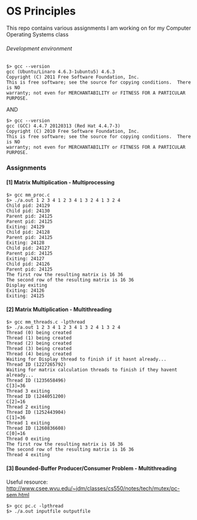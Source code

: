 # OS Principles

This repo contains various assignments I am working on for my Computer Operating Systems class

###### Development environment
	$> gcc --version
	gcc (Ubuntu/Linaro 4.6.3-1ubuntu5) 4.6.3
	Copyright (C) 2011 Free Software Foundation, Inc.
	This is free software; see the source for copying conditions.  There is NO
	warranty; not even for MERCHANTABILITY or FITNESS FOR A PARTICULAR PURPOSE.

AND

	$> gcc --version
	gcc (GCC) 4.4.7 20120313 (Red Hat 4.4.7-3)
	Copyright (C) 2010 Free Software Foundation, Inc.
	This is free software; see the source for copying conditions.  There is NO
	warranty; not even for MERCHANTABILITY or FITNESS FOR A PARTICULAR PURPOSE.

### Assignments


#### [1] Matrix Multiplication - Multiprocessing
	$> gcc mm_proc.c
	$> ./a.out 1 2 3 4 1 2 3 4 1 3 2 4 1 3 2 4
	Child pid: 24129
	Child pid: 24130
	Parent pid: 24125
	Parent pid: 24125
	Exiting: 24129
	Child pid: 24128
	Parent pid: 24125
	Exiting: 24128
	Child pid: 24127
	Parent pid: 24125
	Exiting: 24127
	Child pid: 24126
	Parent pid: 24125
	The first row the resulting matrix is 16 36
	The second row of the resulting matrix is 16 36
	Display exiting
	Exiting: 24126
	Exiting: 24125

#### [2] Matrix Multiplication - Multithreading
	$> gcc mm_threads.c -lpthread
	$> ./a.out 1 2 3 4 1 2 3 4 1 3 2 4 1 3 2 4
	Thread (0) being created
	Thread (1) being created
	Thread (2) being created
	Thread (3) being created
	Thread (4) being created
	Waiting for Display thread to finish if it hasnt already...
	Thread ID (1227265792)
	Waiting for matrix calculation threads to finish if they havent already...
	Thread ID (1235658496)
	C[3]=36
	Thread 3 exiting
	Thread ID (1244051200)
	C[2]=16
	Thread 2 exiting
	Thread ID (1252443904)
	C[1]=36
	Thread 1 exiting
	Thread ID (1260836608)
	C[0]=16
	Thread 0 exiting
	The first row the resulting matrix is 16 36
	The second row of the resulting matrix is 16 36
	Thread 4 exiting

#### [3] Bounded-Buffer Producer/Consumer Problem - Multithreading

Useful resource: http://www.csee.wvu.edu/~jdm/classes/cs550/notes/tech/mutex/pc-sem.html

	$> gcc pc.c -lpthread
	$> ./a.out inputfile outputfile
